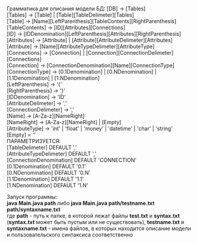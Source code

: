 Грамматика для описания модели БД:
[DB] -> [Tables] <br>
[Tables] -> [Table] | [Table][TableDelimeter][Tables] <br>
[Table] -> [Name][LeftParenthesis][TableContents][RightParenthesis] <br>
[TableContents] -> [ID][Attributes][Connections] <br>
[ID] -> [IDDenomination][LeftParenthesis][Attributes][RightParenthesis] <br>
[Attributes] -> [Attribute] | [Attribute][AttributeDelimeter][Attributes] <br>
[Attribute] -> [Name][AttributeTypeDelimeter][AttributeType] <br>
[Connections] -> [Connection] | [Connection][ConnectionDelimeter][Connections] <br>
[Connection] -> [ConnectionDenomination][Name][ConnectionType] <br>
[ConnectionType] -> [0.1Denomination] | [0.NDenomination] | [1.1Denomination] | [1.NDenomination] <br>
[LeftParenthesis] -> '{' <br>
[RightParenthesis] -> '}' <br>
[IDDenomination] -> 'ID' <br>
[AttributeDelimeter] -> ',' <br>
[ConnectionDelimeter] -> ',' <br>
[Name] -> [A-Za-z][NameRight] <br>
[NameRight] -> [A-Za-z][NameRight] | [Empty] <br>
[AttributeType] -> 'int' | 'float' | 'money' | 'datetime' | 'char' | 'string' <br>
[Empty] = '' <br>
ПАРАМЕТРИЗУЕТСЯ: <br>
[TableDelimeter] DEFAULT ',' <br>
[AttributeTypeDelimeter] DEFAULT ',' <br>
[ConnectionDenomination] DEFAULT 'CONNECTION' <br>
[0.1Denomination] DEFAULT '0.1' <br>
[0.NDenomination] DEFAULT '0.N' <br>
[1.1Denomination] DEFAULT '1.1' <br>
[1.NDenomination] DEFAULT '1.N' <br>

Запуск программы: <br>
**java Main.java path** либо  **java Main.java path/testname.txt path/syntaxname.txt**  <br>
где **path** - путь к папке, в которой лежат файлы **test.txt** и **syntax.txt** (**syntax.txt** может быть пустым или не существовать),
**testname.txt** и **syntaxname.txt** - имена файлов, в которых находится описание модели и пользовательского синтаксиса соответственно <br>
